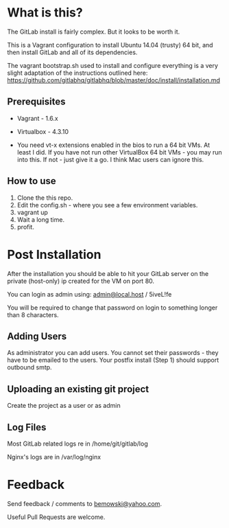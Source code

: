 
What is this?
=============

The GitLab install is fairly complex.  But it looks to be worth it.  

This is a Vagrant configuration to install Ubuntu 14.04 (trusty) 64 bit, and then install 
GitLab and all of its dependencies.

The vagrant bootstrap.sh used to install and configure everything is a very slight adaptation of the instructions outlined here:
https://github.com/gitlabhq/gitlabhq/blob/master/doc/install/installation.md



Prerequisites 
-------------

* Vagrant - 1.6.x
* Virtualbox - 4.3.10

* You need vt-x extensions enabled in the bios to run a 64 bit VMs.  At least I did.  If you have not run other VirtualBox 64 bit VMs - you may run into this.  If not - just give it a go.  I think Mac users can ignore this.

How to use
----------

1. Clone the this repo.
2. Edit the config.sh - where you see a few environment variables.
3. vagrant up
4. Wait a long time.
5. profit.

Post Installation 
=================

After the installation you should be able to hit your GitLab server on the private (host-only) ip created for the VM on port 80.  

You can login as admin using:
   admin@local.host / 5iveL!fe

You will be required to change that password on login to something longer than 8 characters.

Adding Users
------------
As administrator you can add users.  You cannot set their passwords - they have to be emailed to the users.  Your postfix install (Step 1) should support outbound smtp.

Uploading an existing git project
---------------------------------

Create the project as a user or as admin 


Log Files
---------
Most GitLab related logs re in /home/git/gitlab/log 

Nginx's logs are in /var/log/nginx



Feedback
========

Send feedback / comments to bemowski@yahoo.com.  

Useful Pull Requests are welcome.





